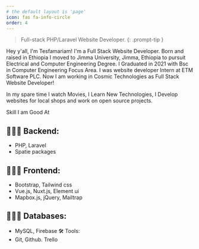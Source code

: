 ```yaml
---
# the default layout is 'page'
icon: fas fa-info-circle
order: 4
---
```


> Full-stack PHP/Laravel Website Developer.
{: .prompt-tip }

Hey y'all, I'm Tesfamariam! I'm a Full Stack Website Developer. Born and raised in Ethiopia I moved to Jimma University, Jimma, Ethiopia to pursuit Electrical and Computer Engineering Degree. I Graduated in 2021 with Bsc in Computer Engineering Focus Area. I was website developer Intern at ETM Software PLC. Now I am working in Cosmic Technologies as Full Stack Website Developer!

In my spare time I watch Movies, I Learn New Technologies, I Develop websites for local shops and work on open source projects.

Skill I am Good At

## 👨🏻‍💻  Backend:
 - PHP, Laravel
 - Spatie packages

## 👨🏻‍💻 Frontend:
 - Bootstrap, Tailwind css
 - Vue.js, Nuxt.js, Element ui
 - Mapbox.js, jQuery, Mailtrap

## 👨🏻‍💻 Databases:
 - MySQL, Firebase
🛠️ Tools:
 - Git, Github. Trello
